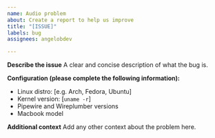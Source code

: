 ```yaml
---
name: Audio problem
about: Create a report to help us improve
title: "[ISSUE]"
labels: bug
assignees: angelobdev

---
```


**Describe the issue**
A clear and concise description of what the bug is.

**Configuration (please complete the following information):**
 - Linux distro: [e.g. Arch, Fedora, Ubuntu]
 - Kernel version: [`uname -r`]
 - Pipewire and Wireplumber versions
 - Macbook model

**Additional context**
Add any other context about the problem here.
